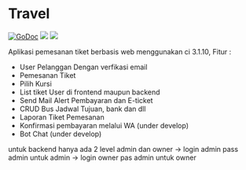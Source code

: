 
# Travel

[![GoDoc](https://godoc.org/github.com/tj/go-config?status.svg)](https://godoc.org/github.com/tj/go-config)
![](https://img.shields.io/badge/license-MIT-blue.svg)
![](https://img.shields.io/badge/status-stable-green.svg)

Aplikasi pemesanan tiket berbasis web menggunakan ci 3.1.10, 
Fitur :

- User Pelanggan Dengan verfikasi email
- Pemesanan Tiket 
- Pilih Kursi 
- List tiket User di frontend maupun backend
- Send Mail Alert Pembayaran dan E-ticket 
- CRUD Bus Jadwal Tujuan, bank dan dll
- Laporan Tiket Pemesanan
- Konfirmasi pembayaran melalui WA (under develop)
- Bot Chat (under develop)

untuk backend hanya ada 2 level admin dan owner
-> login admin pass admin untuk admin
-> login owner pas admin untuk owner
